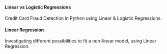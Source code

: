 #### Linear vs Logistic Regressions
Credit Card Fraud Detection in Python using Linear & Logistic Regressions.


#### Linear Regression
Investigating different possibilities to fit a non-linear model, using Linear Regression.
